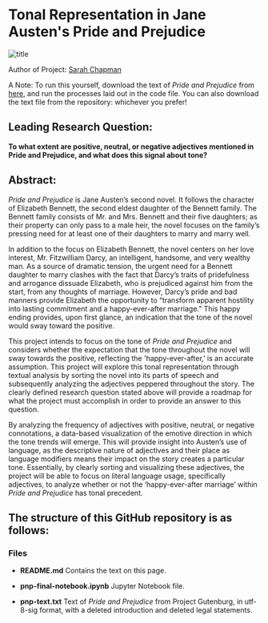 
# Tonal Representation in Jane Austen's Pride and Prejudice 

![title](https://www.gutenberg.org/cache/epub/1342/pg1342.cover.medium.jpg)

Author of Project: [Sarah Chapman](https://www.linkedin.com/in/esarahchapman/)

A Note: To run this yourself, download the text of *Pride and Prejudice* from [here](https://www.gutenberg.org/ebooks/1342), and run the processes laid out in the code file. You can also download the text file from the repository: whichever you prefer!

## Leading Research Question:
**To what extent are positive, neutral, or negative adjectives mentioned in Pride and Prejudice, and what does this signal about tone?**

## Abstract:
*Pride and Prejudice* is Jane Austen’s second novel. It follows the character of Elizabeth Bennett, the second eldest daughter of the Bennett family. The Bennett family consists of Mr. and Mrs. Bennett and their five daughters; as their property can only pass to a male heir, the novel focuses on the family’s pressing need for at least one of their daughters to marry and marry well. 

In addition to the focus on Elizabeth Bennett, the novel centers on her love interest, Mr. Fitzwilliam Darcy, an intelligent, handsome, and very wealthy man. As a source of dramatic tension, the urgent need for a Bennett daughter to marry clashes with the fact that Darcy’s traits of pridefulness and arrogance dissuade Elizabeth, who is prejudiced against him from the start, from any thoughts of marriage. However, Darcy’s pride and bad manners provide Elizabeth the opportunity to “transform apparent hostility into lasting commitment and a happy-ever-after marriage.” This happy ending provides, upon first glance, an indication that the tone of the novel would sway toward the positive.

This project intends to focus on the tone of *Pride and Prejudice* and considers whether the expectation that the tone throughout the novel will sway towards the positive, reflecting the 'happy-ever-after,' is an accurate assumption. This project will explore this tonal representation through textual analysis by sorting the novel into its parts of speech and subsequently analyzing the adjectives peppered throughout the story. The clearly defined research question stated above will provide a roadmap for what the project must accomplish in order to provide an answer to this question.

By analyzing the frequency of adjectives with positive, neutral, or negative connotations, a data-based visualization of the emotive direction in which the tone trends will emerge. This will provide insight into Austen’s use of language, as the descriptive nature of adjectives and their place as language modifiers means their impact on the story creates a particular tone. Essentially, by clearly sorting and visualizing these adjectives, the project will be able to focus on literal language usage, specifically adjectives, to analyze whether or not the ‘happy-ever-after marriage’ within *Pride and Prejudice* has tonal precedent.

## The structure of this GitHub repository is as follows:

### Files

- **README.md**  Contains the text on this page.

- **pnp-final-notebook.ipynb**  Jupyter Notebook file.

- **pnp-text.txt**  Text of *Pride and Prejudice* from Project Gutenburg, in utf-8-sig format, with a deleted introduction and deleted legal statements.
